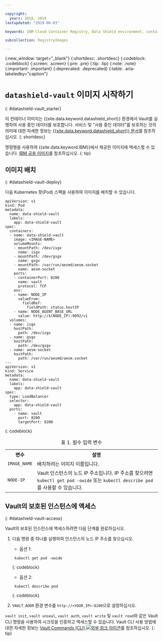 ```yaml
---

copyright:
  years: 2018, 2019
lastupdated: "2019-06-03"

keywords: IBM Cloud Container Registry, Data Shield environment, container image, public image, Vault image, data in use, memory encryption, Intel SGX, Fortanix,

subcollection: RegistryImages

---
```


{:new_window: target="_blank"}
{:shortdesc: .shortdesc}
{:codeblock: .codeblock}
{:screen: .screen}
{:pre: .pre}
{:tip: .tip}
{:note: .note}
{:important: .important}
{:deprecated: .deprecated}
{:table: .aria-labeledby="caption"}

# `datashield-vault` 이미지 시작하기
{: #datashield-vault_starter}

이 컨테이너 이미지는 {{site.data.keyword.datashield_short}} 환경에서 Vault를 실행하여 사용 중인 데이터를 보호합니다. 서비스 및 "사용 중인 데이터"를 보호하는 것의 의미에 대한 자세한 정보는 [{{site.data.keyword.datashield_short}} 문서](/docs/services/data-shield?topic=data-shield-about#about)를 참조하십시오.
{: shortdesc}

명령행을 사용하여 {{site.data.keyword.IBM}}에서 제공한 이미지에 액세스할 수 있습니다. [IBM 공용 이미지](/docs/services/Registry?topic=registry-public_images#public_images)를 참조하십시오.
{: tip}

## 이미지 배치
{: #datashield-vault-deploy}

다음 Kubernetes 팟(Pod) 스펙을 사용하여 이미지를 배치할 수 있습니다.

```
apiVersion: v1
kind: Pod
metadata:
  name: data-shield-vault
  labels:
    app: data-shield-vault
spec:
  containers:
  - name: data-shield-vault
    image: <IMAGE-NAME>
    volumeMounts:
    - mountPath: /dev/isgx
      name: isgx
    - mountPath: /dev/gsgx
      name: gsgx
    - mountPath: /var/run/aesmd/aesm.socket
      name: aesm-socket
    ports:
    - containerPort: 8200
      name: vault
      protocol: TCP
    env:
    - name: NODE_IP
      valueFrom:
        fieldRef:
          fieldPath: status.hostIP
    - name: NODE_AGENT_BASE_URL
      value: http://$(NODE_IP):9092/v1
  volumes:
  - name: isgx
    hostPath:
      path: /dev/isgx
  - name: gsgx
    hostPath:
      path: /dev/gsgx
  - name: aesm-socket
    hostPath:
      path: /var/run/aesmd/aesm.socket
---
apiVersion: v1
kind: Service
metadata:
  name: data-shield-vault
  labels:
    app: data-shield-vault
spec:
  type: LoadBalancer
  selector:
    app: data-shield-vault
  ports:
    - name: vault
      port: 8200
      targetPort: 8200
```
{: codeblock}

<table>
<caption>표 1. 필수 입력 변수</caption>
  <tr>
    <th>변수</th>
    <th>설명</th>
  </tr>
  <tr>
    <td><code>IMAGE_NAME</code></td>
    <td>배치하려는 이미지 이름입니다.</td>
  </tr>
  <tr>
    <td><code>NODE-IP</code></td>
    <td>Vault 인스턴스의 노드 IP 주소입니다. IP 주소를 찾으려면 <code>kubectl get pod -owide</code> 또는 <code>kubectl describe pod</code>를 사용할 수 있습니다.</td>
  </tr>
</table>

## Vault의 보호된 인스턴스에 액세스
{: #datashield-vault-access}

Vault의 보호된 인스턴스에 액세스하려면 다음 단계를 완료하십시오.

1. 다음 명령 중 하나를 실행하여 인스턴스의 노드 IP 주소를 찾으십시오.

   * 옵션 1:

   ```
    kubectl get pod -owide
   ```
   {: codeblock}

   * 옵션 2:
  
   ```
    kubectl describe pod
   ```
   {: codeblock}

2. `VAULT_ADDR` 환경 변수를 `http://<YOUR_IP>:8200`으로 설정하십시오.

`vault init`, `vault unseal`, `vault auth`, `vault write` 및 `vault read`와 같은 Vault CLI 명령을 사용하여 시크릿을 인증하고 액세스할 수 있습니다. Vault CLI 사용 방법에 대한 자세한 정보는 [Vault Commands (CLI) ![외부 링크 아이콘](../../../icons/launch-glyph.svg "외부 링크 아이콘")](https://www.vaultproject.io/docs/commands/index.html)를 참조하십시오.
{: tip}

